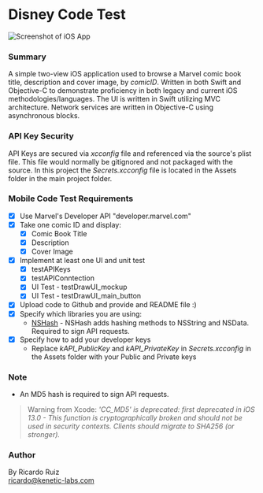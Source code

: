 # Disney Code Test

![Screenshot of iOS App](https://kl-store1.s3.us-west-1.amazonaws.com/rr_screenshot.jpg)

### Summary

A simple two-view iOS application used to browse a Marvel comic book title, description and cover image, by *comicID*.  Written in both Swift and Objective-C to demonstrate proficiency in both legacy and current iOS methodologies/languages.
The UI is written in Swift utilizing MVC architecture.  Network services are written in Objective-C using asynchronous blocks.

### API Key Security

API Keys are secured via *xcconfig* file and referenced via the source's plist file. This file would normally be gitignored and not packaged with the source. In this project the *Secrets.xcconfig* file is located in the Assets folder in the main project folder.

### Mobile Code Test Requirements
- [x] Use Marvel's Developer API "developer.marvel.com" <br/>
- [x] Take one comic ID and display: <br/>
    - [x] Comic Book Title <br/>
    - [x] Description <br/>
    - [x] Cover Image <br/>
- [x] Implement at least one UI and unit test <br/>
    - [x] testAPIKeys <br/>
    - [x] testAPIConntection <br/>
    - [x] UI Test - testDrawUI_mockup <br/>
    - [x] UI Test - testDrawUI_main_button <br/>
- [x] Upload code to Github and provide and README file :)<br/>
- [x] Specify which libraries you are using: <br/>
    - [NSHash](https://github.com/jerolimov/NSHash) - NSHash adds hashing methods to NSString and NSData.  Required to sign API requests. <br/>
- [x] Specify how to add your developer keys <br/>
    - Replace *kAPI_PublicKey* and *kAPI_PrivateKey* in *Secrets.xcconfig* in the Assets folder with your Public and Private keys <br/>

### Note
- An MD5 hash is required to sign API requests.

>Warning from Xcode: *'CC_MD5' is deprecated: first deprecated in iOS 13.0 - This function is cryptographically broken and should not be used in security contexts. Clients should migrate to SHA256 (or stronger).*
>

### Author
By Ricardo Ruiz <br/>
ricardo@kenetic-labs.com <br/>
